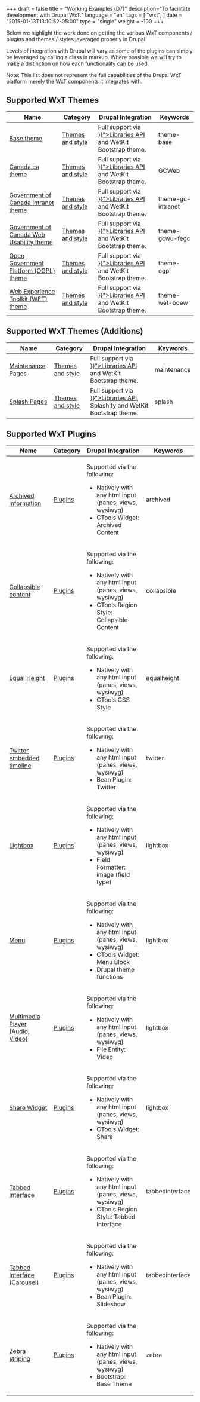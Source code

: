 +++
draft = false
title = "Working Examples (D7)"
description="To facilitate development with Drupal WxT."
language = "en"
tags = [
    "wxt",
]
date = "2015-01-13T13:10:52-05:00"
type = "single"
weight = -100
+++

Below we highlight the work done on getting the various WxT components / plugins and themes / styles leveraged properly in Drupal.

Levels of integration with Drupal will vary as some of the plugins can simply be leveraged by calling a class in markup. Where possible we will try to make a distinction on how each functionality can be used.

Note: This list does not represent the full capabilities of the Drupal WxT platform merely the WxT components it integrates with.

## Supported WxT Themes

<table id="components-theme" class="wb-tables table table-striped table-hover" data-wb-tables='{"columnDefs": [ { "visible": false, "targets": [ 3 ] } ], "lengthMenu": [[10, 25, -1], [10, 25, "All"]], "pageLength": -1 }'>
    <thead>
        <tr>
            <th>Name</th>
            <th>Category</th>
            <th>Drupal Integration</th>
            <th>Keywords</th>
        </tr>
    </thead>
    <tbody>
        <tr>
            <td><a href="http://wet-boew.github.io/themes-dist/theme-base/index-en.html">Base theme</a></td>
            <td><a href="http://wet-boew.github.io/v4.0-ci/docs/ref/themesstyle-en.html">Themes and style</a></td>
            <td>Full support via <a href="{{< relref "/architecture/libraries-api.md" >}}">Libraries API</a> and WetKit Bootstrap theme.</td>
            <td>theme-base</td>
        </tr>
        <tr>
            <td><a href="http://wet-boew.github.io/themes-dist/GCWeb/index-en.html">Canada.ca theme</a></td>
            <td><a href="http://wet-boew.github.io/v4.0-ci/docs/ref/themesstyle-en.html">Themes and style</a></td>
            <td>Full support via <a href="{{< relref "/architecture/libraries-api.md" >}}">Libraries API</a> and WetKit Bootstrap theme.</td>
            <td>GCWeb</td>
        </tr>
        <tr>
            <td><a href="http://wet-boew.github.io/themes-dist/theme-gc-intranet/index-en.html">Government of Canada Intranet theme</a></td>
            <td><a href="http://wet-boew.github.io/v4.0-ci/docs/ref/themesstyle-en.html">Themes and style</a></td>
            <td>Full support via <a href="{{< relref "/architecture/libraries-api.md" >}}">Libraries API</a> and WetKit Bootstrap theme.</td>
            <td>theme-gc-intranet</td>
        </tr>
        <tr>
            <td><a href="http://wet-boew.github.io/themes-dist/theme-gcwu-fegc/index-en.html">Government of Canada Web Usability theme</a></td>
            <td><a href="http://wet-boew.github.io/v4.0-ci/docs/ref/themesstyle-en.html">Themes and style</a></td>
            <td>Full support via <a href="{{< relref "/architecture/libraries-api.md" >}}">Libraries API</a> and WetKit Bootstrap theme.</td>
            <td>theme-gcwu-fegc</td>
        </tr>
        <tr>
            <td><a href="http://wet-boew.github.io/themes-dist/theme-ogpl/index-en.html">Open Government Platform (OGPL) theme</a></td>
            <td><a href="http://wet-boew.github.io/v4.0-ci/docs/ref/themesstyle-en.html">Themes and style</a></td>
            <td>Full support via <a href="{{< relref "/architecture/libraries-api.md" >}}">Libraries API</a> and WetKit Bootstrap theme.</td>
            <td>theme-ogpl</td>
        </tr>
        <tr>
            <td><a href="http://wet-boew.github.io/v4.0-ci/theme/index-en.html">Web Experience Toolkit (WET) theme</a></td>
            <td><a href="http://wet-boew.github.io/v4.0-ci/docs/ref/themesstyle-en.html">Themes and style</a></td>
            <td>Full support via <a href="{{< relref "/architecture/libraries-api.md" >}}">Libraries API</a> and WetKit Bootstrap theme.</td>
            <td>theme-wet-boew</td>
        </tr>
    </tbody>
</table>

## Supported WxT Themes (Additions)

<table id="components-theme-additons" class="wb-tables table table-striped table-hover" data-wb-tables='{"columnDefs": [ { "visible": false, "targets": [ 3 ] } ], "lengthMenu": [[10, 25, -1], [10, 25, "All"]], "pageLength": -1 }'>
    <thead>
        <tr>
            <th>Name</th>
            <th>Category</th>
            <th>Drupal Integration</th>
            <th>Keywords</th>
        </tr>
    </thead>
    <tbody>
        <tr>
            <td><a href="http://wet-boew.github.io/v4.0-ci/theme/servermessage-en-fr.html">Maintenance Pages</a></td>
            <td><a href="http://wet-boew.github.io/v4.0-ci/docs/ref/themesstyle-en.html">Themes and style</a></td>
            <td>Full support via <a href="{{< relref "/architecture/libraries-api.md" >}}">Libraries API</a> and WetKit Bootstrap theme.</td>
            <td>maintenance</td>
        </tr>
        <tr>
            <td><a href="http://wet-boew.github.io/v4.0-ci/theme/splashpage-en.html">Splash Pages</a></td>
            <td><a href="http://wet-boew.github.io/v4.0-ci/docs/ref/themesstyle-en.html">Themes and style</a></td>
            <td>Full support via <a href="{{< relref "/architecture/libraries-api.md" >}}">Libraries API</a>, Splashify and WetKit Bootstrap theme.</td>
            <td>splash</td>
        </tr>
    </tbody>
</table>

## Supported WxT Plugins

<table id="components-plugins" class="wb-tables table table-striped table-hover" data-wb-tables='{"columnDefs": [ { "visible": false, "targets": [ 3 ] } ], "lengthMenu": [[10, 25, -1], [10, 25, "All"]], "pageLength": -1 }'>
    <thead>
        <tr>
            <th>Name</th>
            <th>Category</th>
            <th>Drupal Integration</th>
            <th>Keywords</th>
        </tr>
    </thead>
    <tbody>
        <tr>
            <td><a href="http://wet-boew.github.io/v4.0-ci/demos/archived/archived-en.html">Archived information</a></td>
            <td><a href="http://wet-boew.github.io/v4.0-ci/docs/ref/other-en.html">Plugins</a></td>
            <td>
                <p>Supported via the following:</p>
                <ul>
                    <li>Natively with any html input (panes, views, wysiwyg)</li>
                    <li>CTools Widget: Archived Content</li>
                </ul>
            </td>
            <td>archived</td>
        </tr>
        <tr>
            <td><a href="http://wet-boew.github.io/wet-boew/demos/details/details-en.html">Collapsible content</a></td>
            <td><a href="http://wet-boew.github.io/v4.0-ci/docs/ref/other-en.html">Plugins</a></td>
            <td>
                <p>Supported via the following:</p>
                <ul>
                    <li>Natively with any html input (panes, views, wysiwyg)</li>
                    <li>CTools Region Style: Collapsible Content</li>
                </ul>
            </td>
            <td>collapsible</td>
        </tr>
        <tr>
            <td><a href="http://wet-boew.github.io/wet-boew/demos/equalheight/equalheight-en.html">Equal Height</a></td>
            <td><a href="http://wet-boew.github.io/v4.0-ci/docs/ref/other-en.html">Plugins</a></td>
            <td>
                <p>Supported via the following:</p>
                <ul>
                    <li>Natively with any html input (panes, views, wysiwyg)</li>
                    <li>CTools CSS Style</li>
                </ul>
            </td>
            <td>equalheight</td>
        </tr>
        <tr>
            <td><a href="http://wet-boew.github.io/v4.0-ci/docs/ref/twitter/twitter-en.html">Twitter embedded timeline</a></td>
            <td><a href="http://wet-boew.github.io/v4.0-ci/docs/ref/plugins-en.html">Plugins</a></td>
            <td>
                <p>Supported via the following:</p>
                <ul>
                    <li>Natively with any html input (panes, views, wysiwyg)</li>
                    <li>Bean Plugin: Twitter</li>
                </ul>
            </td>
            <td>twitter</td>
        </tr>
        <tr>
            <td><a href="http://wet-boew.github.io/wet-boew/demos/lightbox/lightbox-en.html">Lightbox</a></td>
            <td><a href="http://wet-boew.github.io/v4.0-ci/docs/ref/plugins-en.html">Plugins</a></td>
            <td>
                <p>Supported via the following:</p>
                <ul>
                    <li>Natively with any html input (panes, views, wysiwyg)</li>
                    <li>Field Formatter: image (field type)</li>
                </ul>
            </td>
            <td>lightbox</td>
        </tr>
        <tr>
            <td><a href="http://wet-boew.github.io/v4.0-ci/docs/ref/menu/menu-en.html">Menu</a></td>
            <td><a href="http://wet-boew.github.io/v4.0-ci/docs/ref/plugins-en.html">Plugins</a></td>
            <td>
                <p>Supported via the following:</p>
                <ul>
                    <li>Natively with any html input (panes, views, wysiwyg)</li>
                    <li>CTools Widget: Menu Block</li>
                    <li>Drupal theme functions</li>
                </ul>
            </td>
            <td>lightbox</td>
        </tr>
        <tr>
            <td><a href="http://wet-boew.github.io/v4.0-ci/docs/ref/multimedia/multimedia-en.html">Multimedia Player (Audio, Video)</a></td>
            <td><a href="http://wet-boew.github.io/v4.0-ci/docs/ref/plugins-en.html">Plugins</a></td>
            <td>
                <p>Supported via the following:</p>
                <ul>
                    <li>Natively with any html input (panes, views, wysiwyg)</li>
                    <li>File Entity: Video</li>
                </ul>
            </td>
            <td>lightbox</td>
        </tr>
        <tr>
            <td><a href="http://wet-boew.github.io/v4.0-ci/docs/ref/share/share-en.html">Share Widget</a></td>
            <td><a href="http://wet-boew.github.io/v4.0-ci/docs/ref/plugins-en.html">Plugins</a></td>
            <td>
                <p>Supported via the following:</p>
                <ul>
                    <li>Natively with any html input (panes, views, wysiwyg)</li>
                    <li>CTools Widget: Share</li>
                </ul>
            </td>
            <td>lightbox</td>
        </tr>
        <tr>
            <td><a href="http://wet-boew.github.io/v4.0-ci/docs/ref/tabs/tabs-en.html">Tabbed Interface</a></td>
            <td><a href="http://wet-boew.github.io/v4.0-ci/docs/ref/plugins-en.html">Plugins</a></td>
            <td>
                <p>Supported via the following:</p>
                <ul>
                    <li>Natively with any html input (panes, views, wysiwyg)</li>
                    <li>CTools Region Style: Tabbed Interface</li>
                </ul>
            </td>
            <td>tabbedinterface</td>
        </tr>
        <tr>
            <td><a href="http://wet-boew.github.io/wet-boew/demos/tabs/tabs-carousel-en.html">Tabbed Interface (Carousel)</a></td>
            <td><a href="http://wet-boew.github.io/v4.0-ci/docs/ref/plugins-en.html">Plugins</a></td>
            <td>
                <p>Supported via the following:</p>
                <ul>
                    <li>Natively with any html input (panes, views, wysiwyg)</li>
                    <li>Bean Plugin: Slideshow</li>
                </ul>
            </td>
            <td>tabbedinterface</td>
        </tr>
        <tr>
            <td><a href="http://wet-boew.github.io/v4.0-ci/demos/zebra/zebra-en.html">Zebra striping</a></td>
            <td><a href="http://wet-boew.github.io/v4.0-ci/docs/ref/plugins-en.html">Plugins</a></td>
            <td>
                <p>Supported via the following:</p>
                <ul>
                    <li>Natively with any html input (panes, views, wysiwyg)</li>
                    <li>Bootstrap: Base Theme</li>
                </ul>
            </td>
            <td>zebra</td>
        </tr>
    </tbody>
</table>
